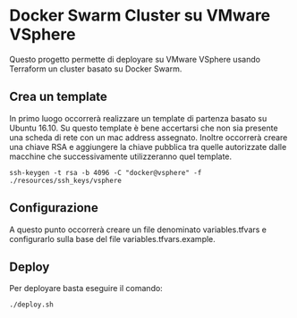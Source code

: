 # Docker Swarm Cluster su VMware VSphere

Questo progetto permette di deployare su VMware VSphere usando Terraform un cluster basato su Docker Swarm.

## Crea un template
In primo luogo occorrerà realizzare un template di partenza basato su Ubuntu 16.10. Su questo template è bene accertarsi che non sia presente una scheda di rete con un mac address assegnato. Inoltre occorrerà creare una chiave RSA e aggiungere la chiave pubblica tra quelle autorizzate dalle macchine che successivamente utilizzeranno quel template.

```
ssh-keygen -t rsa -b 4096 -C "docker@vsphere" -f ./resources/ssh_keys/vsphere
```

## Configurazione
A questo punto occorrerà creare un file denominato variables.tfvars e configurarlo sulla base del file variables.tfvars.example.

## Deploy
Per deployare basta eseguire il comando:
```
./deploy.sh
```